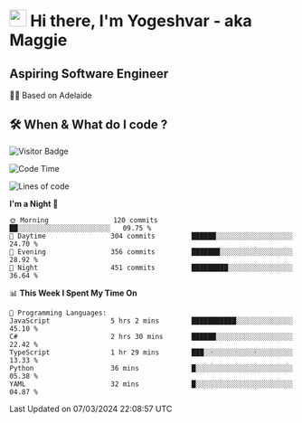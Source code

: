 <h1><img src="https://emojis.slackmojis.com/emojis/images/1531849430/4246/blob-sunglasses.gif?1531849430" width="30"/> Hi there, I'm Yogeshvar - aka Maggie</h1>

## Aspiring Software Engineer
🏂🏻  Based on Adelaide 

## 🛠 When & What do I code ?  

![Visitor Badge](https://visitor-badge.feriirawann.repl.co?username=yogeshvar&repo=yogeshvar&label=Visitors&style=plastic&color=%23457BFF&contentType=svg)

<!--START_SECTION:waka-->
![Code Time](http://img.shields.io/badge/Code%20Time-2%2C729%20hrs%2021%20mins-blue)

![Lines of code](https://img.shields.io/badge/From%20Hello%20World%20I%27ve%20Written-4.1%20million%20lines%20of%20code-blue)

**I'm a Night 🦉** 

```text
🌞 Morning                120 commits         ██░░░░░░░░░░░░░░░░░░░░░░░   09.75 % 
🌆 Daytime                304 commits         ██████░░░░░░░░░░░░░░░░░░░   24.70 % 
🌃 Evening                356 commits         ███████░░░░░░░░░░░░░░░░░░   28.92 % 
🌙 Night                  451 commits         █████████░░░░░░░░░░░░░░░░   36.64 % 
```


📊 **This Week I Spent My Time On** 

```text
💬 Programming Languages: 
JavaScript               5 hrs 2 mins        ███████████░░░░░░░░░░░░░░   45.10 % 
C#                       2 hrs 30 mins       ██████░░░░░░░░░░░░░░░░░░░   22.42 % 
TypeScript               1 hr 29 mins        ███░░░░░░░░░░░░░░░░░░░░░░   13.33 % 
Python                   36 mins             █░░░░░░░░░░░░░░░░░░░░░░░░   05.38 % 
YAML                     32 mins             █░░░░░░░░░░░░░░░░░░░░░░░░   04.87 % 
```


 Last Updated on 07/03/2024 22:08:57 UTC
<!--END_SECTION:waka-->

